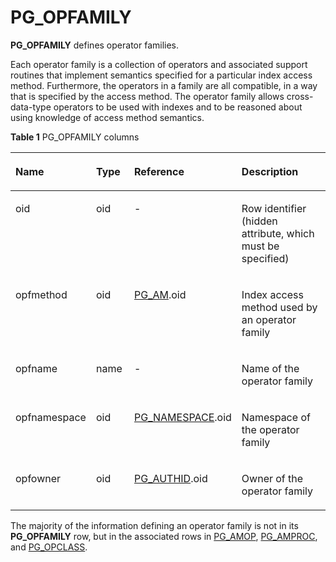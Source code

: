 # PG\_OPFAMILY<a name="EN-US_TOPIC_0242385833"></a>

**PG\_OPFAMILY**  defines operator families.

Each operator family is a collection of operators and associated support routines that implement semantics specified for a particular index access method. Furthermore, the operators in a family are all compatible, in a way that is specified by the access method. The operator family allows cross-data-type operators to be used with indexes and to be reasoned about using knowledge of access method semantics. 

**Table  1**  PG\_OPFAMILY columns

<a name="en-us_topic_0237122305_en-us_topic_0059779065_t260df90c3c004f98b7c6ff5952483c38"></a>
<table><thead align="left"><tr id="en-us_topic_0237122305_en-us_topic_0059779065_rbc8135bf47e846d88333f51b9114cd83"><th class="cellrowborder" valign="top" width="20.110000000000003%" id="mcps1.2.5.1.1"><p id="en-us_topic_0237122305_en-us_topic_0059779065_ab5fb4ab7bd194303b46cc4ad3aec52fe"><a name="en-us_topic_0237122305_en-us_topic_0059779065_ab5fb4ab7bd194303b46cc4ad3aec52fe"></a><a name="en-us_topic_0237122305_en-us_topic_0059779065_ab5fb4ab7bd194303b46cc4ad3aec52fe"></a>Name</p>
</th>
<th class="cellrowborder" valign="top" width="12.970000000000004%" id="mcps1.2.5.1.2"><p id="en-us_topic_0237122305_en-us_topic_0059779065_a234e6e64e7314a79aad3345d9e769d97"><a name="en-us_topic_0237122305_en-us_topic_0059779065_a234e6e64e7314a79aad3345d9e769d97"></a><a name="en-us_topic_0237122305_en-us_topic_0059779065_a234e6e64e7314a79aad3345d9e769d97"></a>Type</p>
</th>
<th class="cellrowborder" valign="top" width="29.51%" id="mcps1.2.5.1.3"><p id="en-us_topic_0237122305_en-us_topic_0059779065_a8d16db01ed684f43911c6c356929955a"><a name="en-us_topic_0237122305_en-us_topic_0059779065_a8d16db01ed684f43911c6c356929955a"></a><a name="en-us_topic_0237122305_en-us_topic_0059779065_a8d16db01ed684f43911c6c356929955a"></a>Reference</p>
</th>
<th class="cellrowborder" valign="top" width="37.410000000000004%" id="mcps1.2.5.1.4"><p id="en-us_topic_0237122305_en-us_topic_0059779065_a732d4012ff0741f882ceaceb52c9d3ee"><a name="en-us_topic_0237122305_en-us_topic_0059779065_a732d4012ff0741f882ceaceb52c9d3ee"></a><a name="en-us_topic_0237122305_en-us_topic_0059779065_a732d4012ff0741f882ceaceb52c9d3ee"></a>Description</p>
</th>
</tr>
</thead>
<tbody><tr id="en-us_topic_0237122305_en-us_topic_0059779065_raa07dd2d84854bad947e5e086e3c3928"><td class="cellrowborder" valign="top" width="20.110000000000003%" headers="mcps1.2.5.1.1 "><p id="en-us_topic_0237122305_en-us_topic_0059779065_a7c18523519fe457da07cf1005e123b33"><a name="en-us_topic_0237122305_en-us_topic_0059779065_a7c18523519fe457da07cf1005e123b33"></a><a name="en-us_topic_0237122305_en-us_topic_0059779065_a7c18523519fe457da07cf1005e123b33"></a>oid</p>
</td>
<td class="cellrowborder" valign="top" width="12.970000000000004%" headers="mcps1.2.5.1.2 "><p id="en-us_topic_0237122305_en-us_topic_0059779065_a115caf4bf490430b9a6c6217a45da098"><a name="en-us_topic_0237122305_en-us_topic_0059779065_a115caf4bf490430b9a6c6217a45da098"></a><a name="en-us_topic_0237122305_en-us_topic_0059779065_a115caf4bf490430b9a6c6217a45da098"></a>oid</p>
</td>
<td class="cellrowborder" valign="top" width="29.51%" headers="mcps1.2.5.1.3 "><p id="en-us_topic_0237122305_en-us_topic_0059779065_a0f865ac1d22944e782474a43b39baa72"><a name="en-us_topic_0237122305_en-us_topic_0059779065_a0f865ac1d22944e782474a43b39baa72"></a><a name="en-us_topic_0237122305_en-us_topic_0059779065_a0f865ac1d22944e782474a43b39baa72"></a>-</p>
</td>
<td class="cellrowborder" valign="top" width="37.410000000000004%" headers="mcps1.2.5.1.4 "><p id="en-us_topic_0237122305_en-us_topic_0059779065_a58217a7101f2406db7f9ba4826772c24"><a name="en-us_topic_0237122305_en-us_topic_0059779065_a58217a7101f2406db7f9ba4826772c24"></a><a name="en-us_topic_0237122305_en-us_topic_0059779065_a58217a7101f2406db7f9ba4826772c24"></a>Row identifier (hidden attribute, which must be specified)</p>
</td>
</tr>
<tr id="en-us_topic_0237122305_en-us_topic_0059779065_rfd57d97bbf734bbb82d0ce87e4a37228"><td class="cellrowborder" valign="top" width="20.110000000000003%" headers="mcps1.2.5.1.1 "><p id="en-us_topic_0237122305_en-us_topic_0059779065_af80d41b65553486a87f9ff3e35571128"><a name="en-us_topic_0237122305_en-us_topic_0059779065_af80d41b65553486a87f9ff3e35571128"></a><a name="en-us_topic_0237122305_en-us_topic_0059779065_af80d41b65553486a87f9ff3e35571128"></a>opfmethod</p>
</td>
<td class="cellrowborder" valign="top" width="12.970000000000004%" headers="mcps1.2.5.1.2 "><p id="en-us_topic_0237122305_en-us_topic_0059779065_afec23dd9fbdb4d2e8b19489549372904"><a name="en-us_topic_0237122305_en-us_topic_0059779065_afec23dd9fbdb4d2e8b19489549372904"></a><a name="en-us_topic_0237122305_en-us_topic_0059779065_afec23dd9fbdb4d2e8b19489549372904"></a>oid</p>
</td>
<td class="cellrowborder" valign="top" width="29.51%" headers="mcps1.2.5.1.3 "><p id="en-us_topic_0237122305_en-us_topic_0059779065_a853cb94076cd4a7f87e5f15ca12956fa"><a name="en-us_topic_0237122305_en-us_topic_0059779065_a853cb94076cd4a7f87e5f15ca12956fa"></a><a name="en-us_topic_0237122305_en-us_topic_0059779065_a853cb94076cd4a7f87e5f15ca12956fa"></a><a href="pg_am.md">PG_AM</a>.oid</p>
</td>
<td class="cellrowborder" valign="top" width="37.410000000000004%" headers="mcps1.2.5.1.4 "><p id="en-us_topic_0237122305_en-us_topic_0059779065_a46177262616b478fa2e9bd38dffccea7"><a name="en-us_topic_0237122305_en-us_topic_0059779065_a46177262616b478fa2e9bd38dffccea7"></a><a name="en-us_topic_0237122305_en-us_topic_0059779065_a46177262616b478fa2e9bd38dffccea7"></a>Index access method used by an operator family</p>
</td>
</tr>
<tr id="en-us_topic_0237122305_en-us_topic_0059779065_rf897d9754fd54aab83824d3cfe0c33cf"><td class="cellrowborder" valign="top" width="20.110000000000003%" headers="mcps1.2.5.1.1 "><p id="en-us_topic_0237122305_en-us_topic_0059779065_aa80c02144149474596c5909de9136f02"><a name="en-us_topic_0237122305_en-us_topic_0059779065_aa80c02144149474596c5909de9136f02"></a><a name="en-us_topic_0237122305_en-us_topic_0059779065_aa80c02144149474596c5909de9136f02"></a>opfname</p>
</td>
<td class="cellrowborder" valign="top" width="12.970000000000004%" headers="mcps1.2.5.1.2 "><p id="en-us_topic_0237122305_en-us_topic_0059779065_a2126d2bd2be946ad9b3e9f4cbea0e292"><a name="en-us_topic_0237122305_en-us_topic_0059779065_a2126d2bd2be946ad9b3e9f4cbea0e292"></a><a name="en-us_topic_0237122305_en-us_topic_0059779065_a2126d2bd2be946ad9b3e9f4cbea0e292"></a>name</p>
</td>
<td class="cellrowborder" valign="top" width="29.51%" headers="mcps1.2.5.1.3 "><p id="en-us_topic_0237122305_en-us_topic_0059779065_a8a0bf91fc6a3481183b3e3c70114aeb9"><a name="en-us_topic_0237122305_en-us_topic_0059779065_a8a0bf91fc6a3481183b3e3c70114aeb9"></a><a name="en-us_topic_0237122305_en-us_topic_0059779065_a8a0bf91fc6a3481183b3e3c70114aeb9"></a>-</p>
</td>
<td class="cellrowborder" valign="top" width="37.410000000000004%" headers="mcps1.2.5.1.4 "><p id="en-us_topic_0237122305_en-us_topic_0059779065_a06cded55178148a5bacb7bc5bc00417d"><a name="en-us_topic_0237122305_en-us_topic_0059779065_a06cded55178148a5bacb7bc5bc00417d"></a><a name="en-us_topic_0237122305_en-us_topic_0059779065_a06cded55178148a5bacb7bc5bc00417d"></a>Name of the operator family</p>
</td>
</tr>
<tr id="en-us_topic_0237122305_en-us_topic_0059779065_rd5de3158cf2440b2a8030604dbfd9292"><td class="cellrowborder" valign="top" width="20.110000000000003%" headers="mcps1.2.5.1.1 "><p id="en-us_topic_0237122305_en-us_topic_0059779065_aa4d8d8229e2f4e8d88e3ca8b75c2a0c4"><a name="en-us_topic_0237122305_en-us_topic_0059779065_aa4d8d8229e2f4e8d88e3ca8b75c2a0c4"></a><a name="en-us_topic_0237122305_en-us_topic_0059779065_aa4d8d8229e2f4e8d88e3ca8b75c2a0c4"></a>opfnamespace</p>
</td>
<td class="cellrowborder" valign="top" width="12.970000000000004%" headers="mcps1.2.5.1.2 "><p id="en-us_topic_0237122305_en-us_topic_0059779065_af2551a225a4f4670ab853d3aea684924"><a name="en-us_topic_0237122305_en-us_topic_0059779065_af2551a225a4f4670ab853d3aea684924"></a><a name="en-us_topic_0237122305_en-us_topic_0059779065_af2551a225a4f4670ab853d3aea684924"></a>oid</p>
</td>
<td class="cellrowborder" valign="top" width="29.51%" headers="mcps1.2.5.1.3 "><p id="en-us_topic_0237122305_en-us_topic_0059779065_a1503c46c598440c1a0c27651e03c3deb"><a name="en-us_topic_0237122305_en-us_topic_0059779065_a1503c46c598440c1a0c27651e03c3deb"></a><a name="en-us_topic_0237122305_en-us_topic_0059779065_a1503c46c598440c1a0c27651e03c3deb"></a><a href="pg_namespace.md">PG_NAMESPACE</a>.oid</p>
</td>
<td class="cellrowborder" valign="top" width="37.410000000000004%" headers="mcps1.2.5.1.4 "><p id="en-us_topic_0237122305_en-us_topic_0059779065_a50400062ab4548b48392794dece28b9c"><a name="en-us_topic_0237122305_en-us_topic_0059779065_a50400062ab4548b48392794dece28b9c"></a><a name="en-us_topic_0237122305_en-us_topic_0059779065_a50400062ab4548b48392794dece28b9c"></a>Namespace of the operator family</p>
</td>
</tr>
<tr id="en-us_topic_0237122305_en-us_topic_0059779065_rccd470d52d7e495fb7020b8394d7ce63"><td class="cellrowborder" valign="top" width="20.110000000000003%" headers="mcps1.2.5.1.1 "><p id="en-us_topic_0237122305_en-us_topic_0059779065_a6a23191be88c4b4eafb51eb5e9eb2b33"><a name="en-us_topic_0237122305_en-us_topic_0059779065_a6a23191be88c4b4eafb51eb5e9eb2b33"></a><a name="en-us_topic_0237122305_en-us_topic_0059779065_a6a23191be88c4b4eafb51eb5e9eb2b33"></a>opfowner</p>
</td>
<td class="cellrowborder" valign="top" width="12.970000000000004%" headers="mcps1.2.5.1.2 "><p id="en-us_topic_0237122305_en-us_topic_0059779065_a27c52d89bfc24bce81514dafe5b44866"><a name="en-us_topic_0237122305_en-us_topic_0059779065_a27c52d89bfc24bce81514dafe5b44866"></a><a name="en-us_topic_0237122305_en-us_topic_0059779065_a27c52d89bfc24bce81514dafe5b44866"></a>oid</p>
</td>
<td class="cellrowborder" valign="top" width="29.51%" headers="mcps1.2.5.1.3 "><p id="en-us_topic_0237122305_en-us_topic_0059779065_ad6f2ccd7e8274417ac3bd8bed32933b2"><a name="en-us_topic_0237122305_en-us_topic_0059779065_ad6f2ccd7e8274417ac3bd8bed32933b2"></a><a name="en-us_topic_0237122305_en-us_topic_0059779065_ad6f2ccd7e8274417ac3bd8bed32933b2"></a><a href="pg_authid.md">PG_AUTHID</a>.oid</p>
</td>
<td class="cellrowborder" valign="top" width="37.410000000000004%" headers="mcps1.2.5.1.4 "><p id="en-us_topic_0237122305_en-us_topic_0059779065_a510f0f908cf94461b08c3d5dfa680404"><a name="en-us_topic_0237122305_en-us_topic_0059779065_a510f0f908cf94461b08c3d5dfa680404"></a><a name="en-us_topic_0237122305_en-us_topic_0059779065_a510f0f908cf94461b08c3d5dfa680404"></a>Owner of the operator family</p>
</td>
</tr>
</tbody>
</table>

The majority of the information defining an operator family is not in its  **PG\_OPFAMILY**  row, but in the associated rows in  [PG\_AMOP](pg_amop.md),  [PG\_AMPROC](pg_amproc.md), and  [PG\_OPCLASS](pg_opclass.md).

